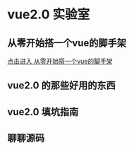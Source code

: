 # vue2.0 实验室

## 从零开始搭一个vue的脚手架

[点击进入 从零开始搭一个vue的脚手架](./doc/start-with-nothing.md)

## vue2.0 的那些好用的东西

## vue2.0 填坑指南

## 聊聊源码
